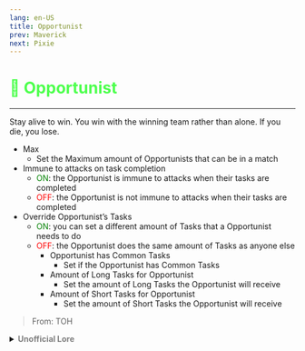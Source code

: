 ```yaml
---
lang: en-US
title: Opportunist
prev: Maverick
next: Pixie
---
```


# <font color="#4dff4d">🤑 <b>Opportunist</b></font> <Badge text="Benign" type="tip" vertical="middle"/>
---

Stay alive to win. You win with the winning team rather than alone. If you die, you lose.
* Max
  * Set the Maximum amount of Opportunists that can be in a match
* Immune to attacks on task completion
  * <font color=green>ON</font>: the Opportunist is immune to attacks when their tasks are completed
  * <font color=red>OFF</font>: the Opportunist is not immune to attacks when their tasks are completed
* Override Opportunist’s Tasks
  * <font color=green>ON</font>: you can set a different amount of Tasks that a Opportunist needs to do
  * <font color=red>OFF</font>: the Opportunist does the same amount of Tasks as anyone else
    * Opportunist has Common Tasks
      * Set if the Opportunist has Common Tasks
    * Amount of Long Tasks for Opportunist
      * Set the amount of Long Tasks the Opportunist will receive
    * Amount of Short Tasks for Opportunist 
      * Set the amount of Short Tasks the Opportunist will receive

> From: TOH

<details>
<summary><b><font color=gray>Unofficial Lore</font></b></summary>

- Stay Alive...
Staying alive is hard.. 
Even harder when you are surrounded by murderers.. Then you have to be one..

The opportunist thought this before well 
The Incident

After her best friend The Maverick was MURDERED in cold blood by the Last Impostor to take revenge.. The opportunist was shook

One-two-three-four-five-six-seven-eight-nine
There are ten things you need to know (number one!)
This world was wide enough for everyone but no one...
Her friend fiddled with the Trigger
The Impostor was a terrible shot
The Maverick was wearing glasses.. To take deadly aim
The Impostor doing everything to live
The Maverick drew first Position
There was no beat No Melody
They were near the same spot The Shaman died
Examining the terrain....

Look him in the eye, aim no higher
Summon all the courage you require
Then count (one-two-three-four-five-six-seven-eight-nine, number-ten paces, fire!)

And... It all ended... His final words were...
My love Opportunist take your time...
Wait Love?...
"He Loved me?"

And that moment she went crazy and started laughing from shock for More than an hour and when finally she calmed down she realized..
She had to tell the Maverick's story....

She had to live and tell his story...

She had to tell the Shaman's story and how people just wanted to live...

But in the end...

"You have no control over Who lives, who dies, who tells your story?"
-Shaman

When you are gone... who keeps your flame..
Who tells your story...

And the Opportunist Lives another 50 years and interviews the companions.. She tells their story...

She... lives

The.... End

> Submitted by: champofchamps78
</details>
